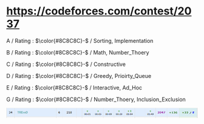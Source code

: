 # https://codeforces.com/contest/2037 

A / Rating : $\color{#8C8C8C}-$ / Sorting, Implementation

B / Rating : $\color{#8C8C8C}-$ / Math, Number_Thoery

C / Rating : $\color{#8C8C8C}-$ / Constructive

D / Rating : $\color{#8C8C8C}-$ / Greedy, Prioirty_Queue

E / Rating : $\color{#8C8C8C}-$ / Interactive, Ad_Hoc

G / Rating : $\color{#8C8C8C}-$ / Number_Thoery, Inclusion_Exclusion 

![My Image](https://github.com/kss418/Codeforces/blob/main/Images/988.png)
